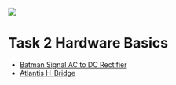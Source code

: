 ![](https://github.com/user-attachments/assets/5f4ebecd-eb65-434c-9085-3d4ce8ab5695)
# Task 2 Hardware Basics
* [Batman Signal AC to DC Rectifier](https://github.com/OMRTAREK/MIA/blob/Hardware-Basics/Hardware_Basics/Batman%20AC%20to%20DC%20rectifier.pdsprj)
* [Atlantis H-Bridge](https://github.com/OMRTAREK/MIA/blob/Hardware-Basics/Hardware_Basics/H-Bridge.pdsprj)
